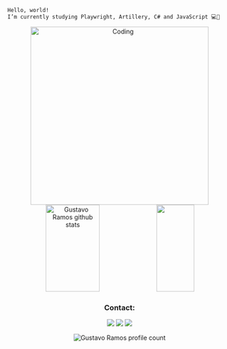 ```diff
Hello, world!
I’m currently studying Playwright, Artillery, C# and JavaScript 💻🤖
```
 
 <div align="center">  
  <img src="https://media3.giphy.com/media/v1.Y2lkPTc5MGI3NjExYzFiMTRmYjEwYzg5ZjMyZjQ5NjI2NTI2NjM4YjJhYmE2OWRhYjUzZiZlcD12MV9pbnRlcm5hbF9naWZzX2dpZklkJmN0PWc/H1dxi6xdh4NGQCZSvz/giphy.gif" alt="Coding" width="400" />
 <br/>
  <img width="49%" height="195px" src="https://github-readme-streak-stats.herokuapp.com?user=gustavo-rss&theme=one-dark-pro" alt="Gustavo Ramos github stats" /> 
  <img width="41%" height="195px" src="https://github-readme-stats.vercel.app/api/top-langs/?username=gustavo-rss&layout=donut" />
</div>
 

 
<div align="center">
<h3>Contact:</h3>
 <a href="https://www.linkedin.com/in/gustavo-ramos-s-silva/" target="_blank"><img src="https://img.shields.io/badge/LinkedIn-blue?style=for-the-badge&logo=linkedin&logoColor=white"></a>
 <a href="mailto:gustavo.rdev@gmail.com" target="_blank"><img src="https://img.shields.io/badge/Gmail-A20D02?style=for-the-badge&logo=gmail&logoColor=white"></a>
 <a href="https://medium.com/@gustavo-rss" target="_blank"><img src="https://img.shields.io/badge/medium-%2312100E.svg?&style=for-the-badge&logo=medium&logoColor=white"></a>
</div>

<p align="center"> <img src="https://komarev.com/ghpvc/?username=gustavo-rss&label=Profile%20views&color=0e75b6&style=flat" alt="Gustavo Ramos profile count" /> </p>
